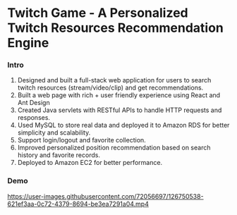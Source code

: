 # Twitch Game - A Personalized Twitch Resources Recommendation Engine

### Intro
1. Designed and built a full-stack web application for users to search twitch resources (stream/video/clip) and get recommendations.
2. Built a web page with rich + user friendly experience using React and Ant Design
3. Created Java servlets with RESTful APIs to handle HTTP requests and responses.
4. Used MySQL to store real data and deployed it to Amazon RDS for better simplicity and scalability.
5. Support login/logout and favorite collection.
6. Improved personalized position recommendation based on search history and favorite records.
7. Deployed to Amazon EC2 for better performance.


### Demo
https://user-images.githubusercontent.com/72056697/126750538-621ef3aa-0c72-4379-8694-be3ea7291a04.mp4
